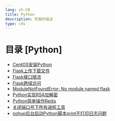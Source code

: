 ```yaml
---
lang: zh-CN  
title: Python  
description: 页面的描述  
type: cds  
---
```


# 目录 [Python]

[dir.start]: <>

- [CentOS安装Python](CentOS安装Python.md)  
- [Flask上传下载文件](Flask上传下载文件.md)  
- [Flask接口限流](Flask接口限流.md)  
- [Flask跨域访问](Flask跨域访问.md)  
- [ModuleNotFoundError: No module named flask](NoModuleNamedFlask.md)  
- [Python实现RSA加解密](Python实现RSA加解密.md)  
- [Python简单操作Redis](Python简单操作Redis.md)  
- [关闭端口号下所有进程工具](kill_port.md)  
- [nohup后台启动Python脚本print不打印日志问题](nohup后台启动Python脚本print不打印日志.md)  

[dir.end]: <>

<AdsbyGoogle slot="7889564278" layout="in-article"/>

<Comment></Comment>
